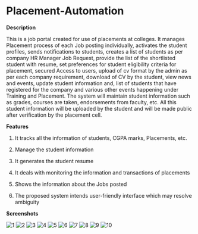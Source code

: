 # Placement-Automation

__Description__

This is a job portal created for use of placements at colleges. It manages Placement process of each Job posting individually, activates the student profiles, sends notifications to students, creates a list of students as per company HR Manager Job Request, provide the list of the shortlisted student with resume, set preferences for student eligibility criteria for placement, secured Access to users, upload of cv format by the admin as per each company requirement, download of CV by the student, view news and events, update student information and, list of students that have registered for the company and various other events happening under Training and Placement. The system will maintain student information such as grades, courses are taken, endorsements from faculty, etc. All this student information will be uploaded by the student and will be made public after verification by the placement cell.

__Features__

1. It tracks all the information of students, CGPA marks, Placements, etc.

2. Manage the student information

3. It generates the student resume

4. It deals with monitoring the information and transactions of placements

5. Shows the information about the Jobs posted

6. The proposed system intends user-friendly interface which may resolve ambiguity 

__Screenshots__

![1](https://user-images.githubusercontent.com/65450807/177299253-5103ffe4-b437-4f6c-a4ae-40c067ba7b5e.png)
![2](https://user-images.githubusercontent.com/65450807/177299261-0bb62efc-2c6c-478a-b769-cd9740e054fa.png)
![3](https://user-images.githubusercontent.com/65450807/177299265-c2097f59-06a3-4472-b6f6-37d333f5acce.png)
![4](https://user-images.githubusercontent.com/65450807/177299266-433830ea-8e3d-43f1-834b-3170d61fad55.png)
![5](https://user-images.githubusercontent.com/65450807/177299270-753c2d5e-9ecc-4367-a8a1-7b3f4831ae2f.png)
![6](https://user-images.githubusercontent.com/65450807/177299273-c0fff5e3-6f41-42d5-89d3-30556609c0af.png)
![7](https://user-images.githubusercontent.com/65450807/177299275-15ac1df6-9be7-41c1-b9f9-c91309ab2ffa.png)
![8](https://user-images.githubusercontent.com/65450807/177299278-a7c1a541-701d-4cf1-bbfe-04bc3bd7938d.png)
![9](https://user-images.githubusercontent.com/65450807/177299279-6e81544d-fca2-45cf-ac99-abd4880e5bc5.png)
![10](https://user-images.githubusercontent.com/65450807/177299282-36cfdc40-b0db-43cc-b2d0-a4bb03fe1c78.png)
